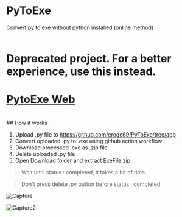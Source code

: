 # PyToExe
Convert py to exe without python installed (online method) 
<br><br>

# Deprecated project. For a better experience, use this instead.
# [PytoExe Web](https://github.com/eroge69/PytoexeWeb)
<br>
## How it works

1. Upload .py file to https://github.com/eroge69/PyToExe/tree/app
2. Convert uploaded .py to .exe using github action workflow
3. Download processed .exe as .zip file
4. Delete uploaded .py file
5. Open Download folder and extract ExeFile.zip

> Wait until status : completed, it takes a bit of time...

> Don't press delete .py button before status : completed

![Capture](https://github.com/user-attachments/assets/88973b2b-3f90-45ce-8df6-be2df3b734e0)

![Capture2](https://github.com/user-attachments/assets/4da78cbb-4398-49a2-a2ed-2e908ba78a93)

